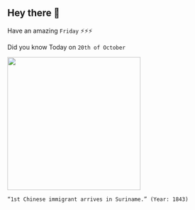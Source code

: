 ## Hey there 👋
Have an amazing `Friday` ⚡⚡⚡

Did you know Today on `20th of October`
 
 [<img src="https://www.surinametourism.sr/wp-content/uploads/2019/10/chinese_familie-300x275.jpg" width="300" />](https://en.wikipedia.org/wiki/Chinese_Surinamese#:~:text=In%201858%2C%20500%20Chinese%20laborers,would%20do%20%22for%20free%22.) 
 ```
“1st Chinese immigrant arrives in Suriname.” (Year: 1843)
```
